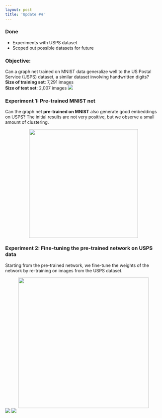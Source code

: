 ```yaml
---
layout: post
title: 'Update #4'
---
```

### Done
  * Experiments with USPS dataset
  * Scoped out possible datasets for future

### Objective:
Can a graph net trained on MNIST data generalize well to the US Postal Service (USPS) dataset, a similar dataset involving handwritten digits? <br>
__Size of training set__: 7,291 images <br>
__Size of test set__: 2,007 images
<img src="{{ site.baseurl }}/public/update_4/digits.png">

### Experiment 1: Pre-trained MNIST net
Can the graph net __pre-trained on MNIST__ also generate good embeddings on USPS? 
The initial results are not very positive, but we observe a small amount of clustering.
<center><img src="{{ site.baseurl }}/public/update_4/lousy_net.png" width="350"></center>

### Experiment 2: Fine-tuning the pre-trained network on USPS data
Starting from the pre-trained network, we fine-tune the weights of the network by re-training on images from the USPS dataset.
<center><img src="{{ site.baseurl }}/public/update_4/fine_tuning.png" width="420"></center>
<img src="{{ site.baseurl }}/public/update_4/results_table.png">
<img src="{{ site.baseurl }}/public/update_4/usps_emb_plot.png">


